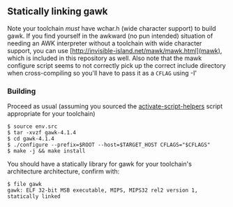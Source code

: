 ## Statically linking gawk

Note your toolchain *must* have wchar.h (wide character support) to build gawk. If you find yourself in the awkward (no pun intended) situation of needing an AWK interpreter without a toolchain with wide character support, you can use [http://invisible-island.net/mawk/mawk.html](mawk), which is included in this repository as well. Also note that the mawk configure script seems to not correctly pick up the correct include directory when cross-compiling so you'll have to pass it as a ```CFLAG``` using -I'

### Building

Proceed as usual (assuming you sourced the [activate-script-helpers](https://github.com/mzpqnxow/gdb-static-cross/tree/master/activate-script-helpers) script appropriate for your toolchain)

```
$ source env.src
$ tar -xvzf gawk-4.1.4
$ cd gawk-4.1.4
$ ./configure --prefix=$ROOT --host=$TARGET_HOST CFLAGS="$CFLAGS"
$ make -j && make install
```

You should have a statically library for gawk for your toolchain's architecture architecture, confirm with:

```
$ file gawk
gawk: ELF 32-bit MSB executable, MIPS, MIPS32 rel2 version 1, statically linked
```